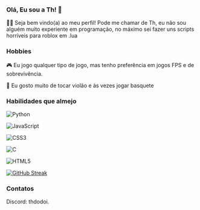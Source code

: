 ### Olá, Eu sou a Th! 👋

👩‍💻 Seja bem vindo(a) ao meu perfil! Pode me chamar de Th, eu não sou alguém muito experiente em programação, no máximo sei fazer uns scripts horríveis para roblox em .lua

### Hobbies

🎮 Eu jogo qualquer tipo de jogo, mas tenho preferência em jogos FPS e de sobrevivência.

🎸 Eu gosto muito de tocar violão e às vezes jogar basquete


### Habilidades que almejo

![Python](https://img.shields.io/badge/python-3670A0?style=for-the-badge&logo=python&logoColor=ffdd54)

![JavaScript](https://img.shields.io/badge/JavaScript-F7DF1E?style=for-the-badge&logo=javascript&logoColor=black)

![CSS3](https://img.shields.io/badge/CSS3-1572B6?style=for-the-badge&logo=css3&logoColor=white)

![C](https://img.shields.io/badge/c-%2300599C.svg?style=for-the-badge&logo=c&logoColor=white)

![HTML5](https://img.shields.io/badge/HTML5-E34F26?style=for-the-badge&logo=html5&logoColor=white)

[![GitHub Streak](https://streak-stats.demolab.com?user=Thkkj1&theme=ocean-dark&locale=pt_BR&date_format=n%2Fj%5B%2FY%5D)](https://git.io/streak-stats)

### Contatos
Discord: thdodoi.
